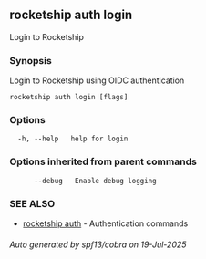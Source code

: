 ## rocketship auth login

Login to Rocketship

### Synopsis

Login to Rocketship using OIDC authentication

```
rocketship auth login [flags]
```

### Options

```
  -h, --help   help for login
```

### Options inherited from parent commands

```
      --debug   Enable debug logging
```

### SEE ALSO

* [rocketship auth](rocketship_auth.md)	 - Authentication commands

###### Auto generated by spf13/cobra on 19-Jul-2025
